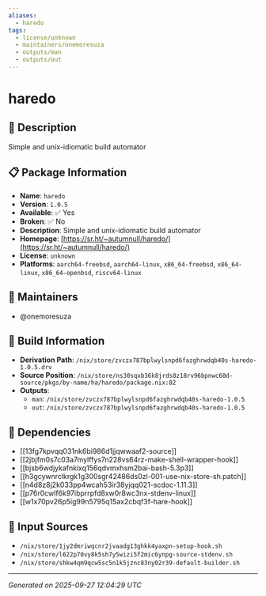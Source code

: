 ```yaml
---
aliases:
  - haredo
tags:
  - license/unknown
  - maintainers/onemoresuza
  - outputs/man
  - outputs/out
---
```


# haredo

## 📝 Description

Simple and unix-idiomatic build automator

## 📋 Package Information

- **Name**: `haredo`
- **Version**: `1.0.5`
- **Available**: ✅ Yes
- **Broken**: ✅ No
- **Description**: Simple and unix-idiomatic build automator
- **Homepage**: [https://sr.ht/~autumnull/haredo/](https://sr.ht/~autumnull/haredo/)
- **License**: `unknown`
- **Platforms**: `aarch64-freebsd`, `aarch64-linux`, `x86_64-freebsd`, `x86_64-linux`, `x86_64-openbsd`, `riscv64-linux`
## 👥 Maintainers

- @onemoresuza


## 🔧 Build Information

- **Derivation Path**: `/nix/store/zvczx787bplwylsnpd6fazghrwdqb40s-haredo-1.0.5.drv`
- **Source Position**: `/nix/store/ns30sqxb36k8jrds8z18rv96bpnwc60d-source/pkgs/by-name/ha/haredo/package.nix:82`
- **Outputs**:
  - `man`:  `/nix/store/zvczx787bplwylsnpd6fazghrwdqb40s-haredo-1.0.5`
  - `out`:  `/nix/store/zvczx787bplwylsnpd6fazghrwdqb40s-haredo-1.0.5`

## 🔗 Dependencies

- [[13fg7kpvqq031nk6bi986d1jjqwwaaf2-source]]
- [[2jbjfm0s7c03a7mylffys7n228vs64rz-make-shell-wrapper-hook]]
- [[bjsb6wdjykafnkixq156qdvmxhsm2bai-bash-5.3p3]]
- [[h3gcywnrclkrgk1g300sgr42486ds0zl-001-use-nix-store-sh.patch]]
- [[n4d8z8j2k033pp4wcah53ir38yjqq021-scdoc-1.11.3]]
- [[p76r0cwlf6k97ibprrpfd8xw0r8wc3nx-stdenv-linux]]
- [[w1x70pv26p5ig99n5795q15ax2cbqf3f-hare-hook]]

## 📁 Input Sources

- `/nix/store/1jy2dmriwqcnr2jvaadg13ghkk4yaxpn-setup-hook.sh`
- `/nix/store/l622p70vy8k5sh7y5wizi5f2mic6ynpg-source-stdenv.sh`
- `/nix/store/shkw4qm9qcw5sc5n1k5jznc83ny02r39-default-builder.sh`

---
*Generated on 2025-09-27 12:04:29 UTC*
